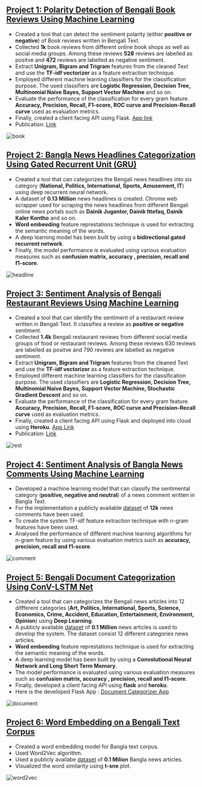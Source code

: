 
## [Project 1: Polarity Detection of Bengali Book Reviews Using Machine Learning](https://github.com/eftekhar13/Bengali-Book-Reviews)
- Created a tool that can detect the sentiment polarity (either **positive or negative**) of Book reviews written in Bengali Text. 
- Collected **1k** book reviews from different online book shops as well as social media groups. Among these reviews **528** reviews are labelled as positve and **472** reviews are labelled as negative sentiment.
- Extract **Unigram, Bigram and Trigram** features from the cleaned Text and use the **TF-idf vectorizer** as a feature extraction technique.
- Employed different machine learning classifiers for the classification purpose. The used classifiers are **Logistic Regression, Decision Tree, Multinomial Naive Bayes, Support Vector Machine** and so on.
- Evaluate the performance of the classification for every gram feature. **Accuracy, Precision, Recall, F1-score, ROC curve and Precision-Recall curve** used as evaluation metrics.
- Finally, created a client facing API using Flask. [App link](https://sa-book-review.herokuapp.com/)
- Publication: [Link](https://www.researchgate.net/publication/342673109_Sentiment_Polarity_Detection_on_Bengali_Book_Reviews_Using_Multinomial_Naive_Bayes)

![book](/images/book.png)


## [Project 2: Bangla News Headlines Categorization Using Gated Recurrent Unit (GRU)](https://github.com/eftekhar13/Bangla-News-Headlines-Categorization)
- Created a tool that can categorizes the Bengali news headlines into six category (**National, Politics, International, Sports, Amusement, IT**) using deep recurrent neural network.
- A dataset of **0.13 Million** news headlines is created. Chrome web scrapper used for scraping the news headlines from different Bengali online news portals such as **Dainik Jugantor, Dainik Ittefaq, Dainik Kaler Kontho** and so on.    
- **Word embeeding** feature represtations technique is used for extracting the semantic meaning of the words.
- A deep learning model has been built by using a **bidirectional gated recurrent network**.
- Finally, the model performance is evaluated using various evaluation measures such as **confusion matrix, accuracy , precision, recall and f1-score**.  

![headline](/images/headline.png)


## [Project 3: Sentiment Analysis of Bengali Restaurant Reviews Using Machine Learning](https://github.com/eftekhar13/Bengali-Restaurant-Reviews)
- Created a tool that can identify the sentiment of a restaurant review written in Bengali Text. It classifies a review as **positive or negative** sentiment.   
- Collected **1.4k** Bengali restaurant reviews from different social media groups of food or restaurant reviews. Among these reviews 630 reviews are labelled as positve and 790 reviews are labelled as negative sentiment.
- Extract **Unigram, Bigram and Trigram** features from the cleaned Text and use the **TF-idf vectorizer** as a feature extraction technique.
- Employed different machine learning classifiers for the classification purpose. The used classifiers are **Logistic Regression, Decision Tree, Multinomial Naive Bayes, Support Vector Machine, Stochastic Gradient Descent** and so on.
- Evaluate the performance of the classification for every gram feature. **Accuracy, Precision, Recall, F1-score, ROC curve and Precision-Recall curve** used as evaluation metrics.
- Finally, created a client facing API using Flask and deployed into cloud using **Heroku**. [App Link](https://sa-restaurant-reviews.herokuapp.com/)
- Publication: [Link](https://ieeexplore.ieee.org/abstract/document/8934655)

![rest](/images/restaurant2.png)


## [Project 4: Sentiment Analysis of Bangla News Comments Using Machine Learning](https://github.com/eftekhar13/Bangla-News-Comments)
- Developed a machine learning model that can classify the sentimental category (**positive, negative and neutral**) of a news comment written in Bangla Text.
- For the implementation a publicly available [dataset](https://data.mendeley.com/datasets/n53xt69gnf/3) of **12k** news comments have been used. 
- To create the system TF-idf feature extraction technique with n-gram features have been used.
- Analysed the performance of different machine learning algorithms for n-gram feature by using various evaluation metrics such as **accuracy, precision, recall and f1-score**.

![comment](/images/comment.png)


## [Project 5: Bengali Document Categorization Using ConV-LSTM Net](https://github.com/eftekhar13/Bengali-Document-Categorization)

- Created a tool that can categorizes the Bengali news articles into 12 diffferent categories (**Art, Politics, International, Sports, Science, Economics, Crime, Accident, Education, Entertainment, Environment, Opinion**) using **Deep Learning**.
- A publicly available [dataset](https://data.mendeley.com/datasets/xp92jxr8wn/2) of **0.1 Million** news articles is used to develop the system. The dataset consist 12 different categories news articles.      
- **Word embeeding** feature represtations technique is used for extracting the semantic meaning of the words.
- A deep learning model has been built by using a **Convolutional Neural Network and Long Short Term Memory**.
- The model performance is evaluated using various evaluation measures such as **confusion matrix, accuracy , precision, recall and f1-score**.
- Finally, developed a client facing API using **flask** and **heroku**.
- Here is the developed Flask App : [Document Categorizer App](https://bangla-document-categorization.herokuapp.com/)

![document](/images/document.png)

## [Project 6: Word Embedding on a Bengali Text Corpus](https://github.com/eftekhar13/Word-Embedding-on-Bangla-Text)
- Created a word embedding model for Bangla text corpus.
- Used Word2Vec algorithm.
- Used a publicly availabe [dataset](https://data.mendeley.com/datasets/xp92jxr8wn/2) of **0.1 Milion** Bangla news articles.
- Visualized the word similarity using **t-sne** plot. 

![word2vec](/images/wor2vec.png)



